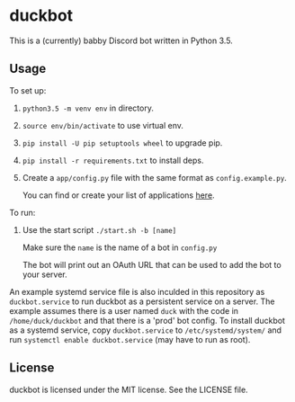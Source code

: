 duckbot
=======

This is a (currently) babby Discord bot written in Python 3.5.

Usage
-----

To set up:

1.  `python3.5 -m venv env` in directory.
2.  `source env/bin/activate` to use virtual env.
3.  `pip install -U pip setuptools wheel` to upgrade pip.
4.  `pip install -r requirements.txt` to install deps.
5.  Create a `app/config.py` file with the same format as `config.example.py`.

    You can find or create your list of applications
    [here](https://discordapp.com/developers/applications/me).

To run:

1.  Use the start script `./start.sh -b [name]`
     
    Make sure the `name` is the name of a bot in `config.py`

    The bot will print out an OAuth URL that can be used to add the bot to your
    server.

An example systemd service file is also inculded in this repository as
`duckbot.service` to run duckbot as a persistent service on a server. The
example assumes there is a user named `duck` with the code in
`/home/duck/duckbot` and that there is a 'prod' bot config. To install duckbot
as a systemd service, copy `duckbot.service` to `/etc/systemd/system/` and run
`systemctl enable duckbot.service` (may have to run as root).

License
-------

duckbot is licensed under the MIT license. See the LICENSE file.
